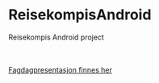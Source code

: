 ReisekompisAndroid
==================

Reisekompis Android project

<br><br>
[Fagdagpresentasjon finnes her](https://docs.google.com/presentation/d/1IBE90UlJJIUBB_Gbc5-Py_6htXVgtLRdZR99ge6LRy8/edit?usp=sharing)
